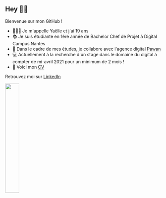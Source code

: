 ## Hey 👋🏼

Bienvenue sur mon GitHub !

 - 👩🏽‍💻 Je m'appelle Yaëlle et j'ai 19 ans
 - 📚 Je suis étudiante en 1ère année de Bachelor Chef de Projet à Digital Campus Nantes
 - 🤝 Dans le cadre de mes études, je collabore avec l'agence digital [Pawan](https://pawan.fr)
 - 💻 Actuellement à la recherche d'un stage dans le domaine du digital à compter de mi-avril 2021 pour un minimum de 2 mois !
 - 📄 Voici mon [CV](https://github.com/YaellePlumail/YaellePlumail/raw/main/CV%202020.pdf)
 
 Retrouvez moi sur [LinkedIn](https://www.linkedin.com/in/yaëlle-plumail-5b76481b7/)
 
<img width="30%" src=https://lovelyrefinement.com/wp-content/uploads/2019/04/Things-to-remember.jpg>

